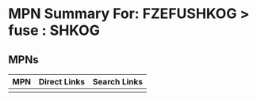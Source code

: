 



# MPN Summary For: FZEFUSHKOG > fuse : SHKOG

## MPNs
  

|MPN|Direct Links|Search Links|
| :--- | :--- | :--- |
||||
